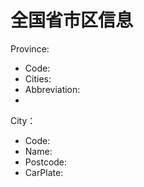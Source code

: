 # 全国省市区信息

Province:
- Code:
- Cities: 
- Abbreviation:
- 

City：
- Code:
- Name: 
- Postcode: 
- CarPlate: